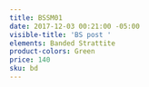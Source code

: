 ```yaml
---
title: BSSM01
date: 2017-12-03 00:21:00 -05:00
visible-title: 'BS post '
elements: Banded Strattite
product-colors: Green
price: 140
sku: bd
---
```


